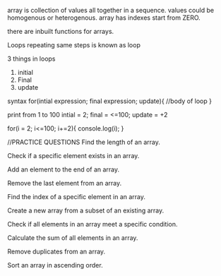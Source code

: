 array is collection of values all together in a sequence.
values could be homogenous or heterogenous.
array has indexes start from ZERO.

there are inbuilt functions for arrays.






Loops
repeating same steps is known as loop

3 things in loops
1. initial
2. Final
3. update

syntax
for(intial expression; final expression; update){
    //body of loop
}



print from 1 to 100
intial = 2;
final = <=100;
update = +2

for(i = 2; i<=100; i+=2){
    console.log(i);
}



//PRACTICE QUESTIONS
Find the length of an array.

Check if a specific element exists in an array.

Add an element to the end of an array.

Remove the last element from an array.

Find the index of a specific element in an array.

Create a new array from a subset of an existing array.

Check if all elements in an array meet a specific condition.

Calculate the sum of all elements in an array.

Remove duplicates from an array.

Sort an array in ascending order.